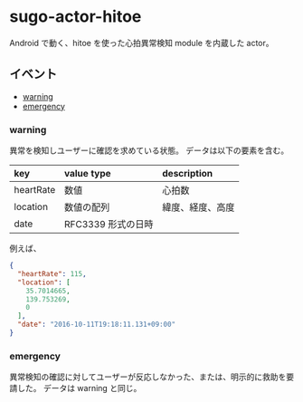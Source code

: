 # sugo-actor-hitoe

Android で動く、hitoe を使った心拍異常検知 module を内蔵した actor。


## イベント

+ [warning](#event/warning)
+ [emergency](#event/emergency)


### warning <a id="event/warning">

異常を検知しユーザーに確認を求めている状態。
データは以下の要素を含む。

|key|value type|description|
|:--|:--|:--|
|heartRate|数値|心拍数|
|location|数値の配列|緯度、経度、高度|
|date|RFC3339 形式の日時|

例えば、

```json
{
  "heartRate": 115,
  "location": [
    35.7014665,
    139.753269,
    0
  ],
  "date": "2016-10-11T19:18:11.131+09:00"
}
```


### emergency <a id="event/emergency">

異常検知の確認に対してユーザーが反応しなかった、または、明示的に救助を要請した。
データは warning と同じ。

